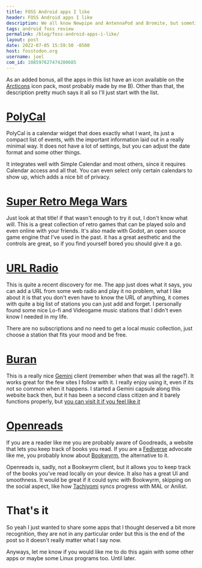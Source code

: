```yaml
---
title: FOSS Android apps I like
header: FOSS Android apps I like
description: We all know Newpipe and AntennaPod and Bromite, but sometimes, some apps don't get to shine as much, so I wanted to share a couple that I think deserve some love too
tags: android foss review
permalink: /blog/foss-android-apps-i-like/
layout: post
date: 2022-07-05 15:59:50 -0500
host: fosstodon.org
username: joel
com_id: 108597627474200685
---
```


As an added bonus, all the apps in this list have an icon available on the [Arcticons](https://arcticons.com) icon pack, most probably made by me B). Other than that, the description pretty much says it all so I'll just start with the list.

# [PolyCal](https://f-droid.org/uk/packages/com.gyorog.polycal/)

PolyCal is a calendar widget that does exactly what I want, its just a compact list of events, with the important information laid out in a really minimal way. It does not have a lot of settings, but you can adjust the date format and some other things.

It integrates well with Simple Calendar and most others, since it requires Calendar access and all that. You can even select only certain calendars to show up, which adds a nice bit of privacy.

# [Super Retro Mega Wars](https://f-droid.org/en/packages/com.serwylo.retrowars/)

Just look at that title! if that wasn't enough to try it out, I don't know what will. This is a great collection of retro games that can be played solo and even online with your friends. It's also made with Godot, an open source game engine that I've used in the past. it has a great aesthetic and the controls are great, so if you find yourself bored you should give it a go.

# [URL Radio](https://apt.izzysoft.de/fdroid/repo/com.jamal2367.urlradio_89.apk)

This is quite a recent discovery for me. The app just does what it says, you can add a URL from some web radio and play it no problem, what I like about it is that you don't even have to know the URL of anything, it comes with quite a big list of stations you can just add and forget. I personally found some nice Lo-fi and Videogame music stations that I didn't even know I needed in my life.

There are no subscriptions and no need to get a local music collection, just choose a station that fits your mood and be free.

# [Buran](https://f-droid.org/repo/corewala.gemini.buran_11.apk)

This is a really nice [Gemini](https://gemini.circumlunar.space/) client (remember when that was all the rage?). It works great for the few sites I follow with it. I really enjoy using it, even if its not so common when it happens. I started a Gemini capsule along this website back then, but it has been a second class citizen and it barely functions properly, but [you can visit it if you feel like it](gemini://chrono.tilde.cafe)

# [Openreads](https://f-droid.org/es/packages/software.mdev.bookstracker/)

If you are a reader like me you are probably aware of Goodreads, a website that lets you keep track of books you read. If you are a [Fediverse](https://fediverse.party) advocate like me, you probably know about [Bookwyrm](https://joinbookwyrm.com), the alternative to it.

Openreads is, sadly, not a Bookwyrm client, but it allows you to keep track of the books you've read locally on your device. It also has a great UI and smoothness. It would be great if it could sync with Bookwyrm, skipping on the social aspect, like how [Tachiyomi](https://tachiyomi.org) syncs progress with MAL or Anilist.

# That's it

So yeah I just wanted to share some apps that I thought deserved a bit more recognition, they are not in any particular order but this is the end of the post so it doesn't really matter what I say now.

Anyways, let me know if you would like me to do this again with some other apps or maybe some Linux programs too. Until later.
